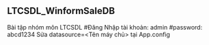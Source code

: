 ## LTCSDL_WinformSaleDB
Bài tập nhóm môn LTCSDL
#Đăng Nhập tài khoản: admin
#password: abcd1234
Sửa datasource=<Tên máy chủ> tại App.config
